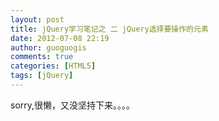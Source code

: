 ```yaml
---
layout: post
title: jQuery学习笔记之 二 jQuery选择要操作的元素
date: 2012-07-08 22:19
author: guoguogis
comments: true
categories: [HTML5]
tags: [jQuery]
---
```

sorry,很懒，又没坚持下来。。。。

